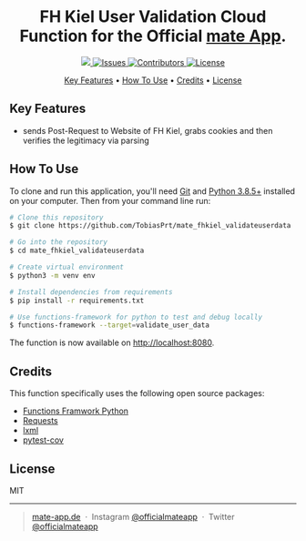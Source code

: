 <h1 align="center">
  FH Kiel User Validation Cloud Function for the Official <a href="https://mate-app.de">mate App</a>.
</h1>

<p align="center">
  <a href="https://codecov.io/gh/TobiasPrt/mate_fhkiel_validateuserdata">
    <img src="https://codecov.io/gh/TobiasPrt/mate_fhkiel_validateuserdata/branch/master/graph/badge.svg" />
  </a>
  <a href="https://github.com/TobiasPrt/mate_fhkiel_validateuserdata_/issues/">
    <img src="https://img.shields.io/github/issues/TobiasPrt/mate_fhkiel_validateuserdata"
         alt="Issues">
  </a>
  <a href="https://github.com/TobiasPrt/mate_fhkiel_validateuserdata_/graphs/contributors">
    <img src="https://img.shields.io/github/contributors/TobiasPrt/mate_fhkiel_validateuserdata"
         alt="Contributors">
  </a>
  <a href="https://github.com/TobiasPrt/mate_fhkiel_validateuserdata_/LICENSE.md">
    <img src="https://img.shields.io/badge/License-MIT-blue.svg"
         alt="License">
  </a>
  
  
</p>

<p align="center">
  <a href="#key-features">Key Features</a> •
  <a href="#how-to-use">How To Use</a> •
  <a href="#credits">Credits</a> •
  <a href="#license">License</a>
</p>


## Key Features

* sends Post-Request to Website of FH Kiel, grabs cookies and then verifies the legitimacy via parsing

## How To Use
To clone and run this application, you'll need [Git](https://git-scm.com) and [Python 3.8.5+](https://www.python.org) installed on your computer. Then from your command line run:

```bash
# Clone this repository
$ git clone https://github.com/TobiasPrt/mate_fhkiel_validateuserdata

# Go into the repository
$ cd mate_fhkiel_validateuserdata

# Create virtual environment
$ python3 -m venv env

# Install dependencies from requirements
$ pip install -r requirements.txt

# Use functions-framework for python to test and debug locally
$ functions-framework --target=validate_user_data
```

The function is now available on [http://localhost:8080](http://localhost:8080).

## Credits

This function specifically uses the following open source packages:

- [Functions Framwork Python](https://github.com/GoogleCloudPlatform/functions-framework-python)
- [Requests](https://github.com/psf/requests)
- [lxml](https://github.com/lxml/lxml)
- [pytest-cov](https://github.com/pytest-dev/pytest-cov)

## License

MIT

---

> [mate-app.de](https://mate-app.de) &nbsp;&middot;&nbsp;
> Instagram [@officialmateapp](https://www.instagram.com/officialmateapp/) &nbsp;&middot;&nbsp;
> Twitter [@officialmateapp](https://twitter.com/officialmateapp)
